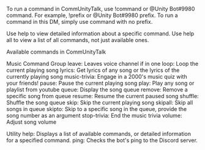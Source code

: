 To run a command in CommUnityTalk, use !command or @Unity Bot#9980 command. For example, !prefix or @Unity Bot#9980 prefix.
To run a command in this DM, simply use command with no prefix.

Use help <command> to view detailed information about a specific command.
Use help all to view a list of all commands, not just available ones.

Available commands in CommUnityTalk

Music Command Group
leave: Leaves voice channel if in one
loop: Loop the current playing song
lyrics: Get lyrics of any song or the lyrics of the currently playing song
music-trivia: Engage in a 2000's music quiz with your friends!
pause: Pause the current playing song
play: Play any song or playlist from youtube
queue: Display the song queue
remove: Remove a specific song from queue
resume: Resume the current paused song
shuffle: Shuffle the song queue
skip: Skip the current playing song
skipall: Skip all songs in queue
skipto: Skip to a specific song in the queue, provide the song number as an argument
stop-trivia: End the music trivia
volume: Adjust song volume

Utility
help: Displays a list of available commands, or detailed information for a specified command.
ping: Checks the bot's ping to the Discord server.

